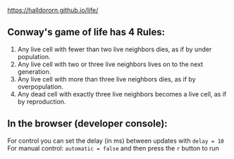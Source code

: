 https://halldororn.github.io/life/

## Conway's game of life has 4 Rules:
1. Any live cell with fewer than two live neighbors dies, as if by under population.
2. Any live cell with two or three live neighbors lives on to the next generation.
3. Any live cell with more than three live neighbors dies, as if by overpopulation.
4. Any dead cell with exactly three live neighbors becomes a live cell, as if by reproduction.


## In the browser (developer console):
For control you can set the delay (in ms) between updates with `delay = 10`  
For manual control: `automatic = false` and then press the `r` button to run
